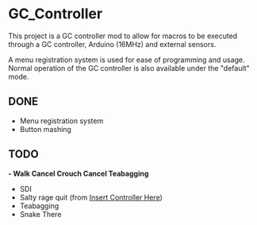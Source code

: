 # GC_Controller
This project is a GC controller mod to allow for macros to be executed through a GC controller, Arduino (16MHz) and external sensors.

A menu registration system is used for ease of programming and usage.  Normal operation of the GC controller is also available under the "default" mode.

## DONE
- Menu registration system
- Button mashing

## TODO
<b>- Walk Cancel Crouch Cancel Teabagging</b> 
- SDI
- Salty rage quit (from [Insert Controller Here](https://www.youtube.com/channel/UC9bCMwS0VhmnVtQE_m92TSg))
- Teabagging
- Snake There
